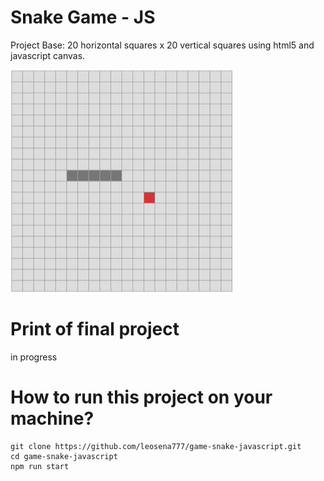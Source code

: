 # Snake Game - JS

Project Base:
20 horizontal squares x 20 vertical squares using html5 and javascript canvas.

![Version 1](doc/image/base-image.PNG)

# Print of final project

 in progress

# How to run this project on your machine?

    git clone https://github.com/leosena777/game-snake-javascript.git
    cd game-snake-javascript
    npm run start


